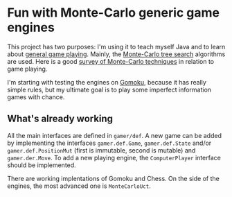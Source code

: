 Fun with Monte-Carlo generic game engines
=========================================

This project has two purposes: I'm using it to teach myself Java and to learn about [general game playing](http://en.wikipedia.org/wiki/General_game_playing). Mainly, the [Monte-Carlo tree search](http://en.wikipedia.org/wiki/Monte_Carlo_tree_search) algorithms are used. Here is a good [survey of Monte-Carlo techniques](http://www.cameronius.com/cv/mcts-survey-master.pdf) in relation to game playing.

I'm starting with testing the engines on [Gomoku](http://en.wikipedia.org/wiki/Gomoku), because it has really simple rules, but my ultimate goal is to play some imperfect information games with chance.

What's already working
----------------------

All the main interfaces are defined in `gamer/def`. A new game can be added by implementing the interfaces `gamer.def.Game`, `gamer.def.State` and/or `gamer.def.PositionMut` (first is immutable, second is mutable) and `gamer.der.Move`. To add a new playing engine, the `ComputerPlayer` interface should be implemented.

There are working implentations of Gomoku and Chess. On the side of the engines, the most advanced one is `MonteCarloUct`.
